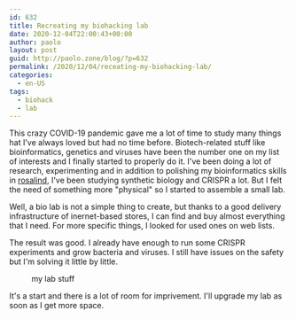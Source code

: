 ```yaml
---
id: 632
title: Recreating my biohacking lab
date: 2020-12-04T22:00:43+00:00
author: paolo
layout: post
guid: http://paolo.zone/blog/?p=632
permalink: /2020/12/04/receating-my-biohacking-lab/
categories:
  - en-US
tags:
  - biohack
  - lab
---
```


This crazy COVID-19 pandemic gave me a lot of time to study many things hat I've always loved but had no time before. Biotech-related stuff like bioinformatics, genetics and viruses have been the number one on my list of interests and I finally started to properly do it. I've been doing a lot of research, experimenting and in addition to polishing my bioinformatics skills in [rosalind](http://rosalind.info/users/paoloo/), I've been studying synthetic biology and CRISPR a lot. But I felt the need of something more "physical" so I started to assemble a small lab.

Well, a bio lab is not a simple thing to create, but thanks to a good delivery infrastructure of inernet-based stores, I can find and buy almost everything that I need. For more specific things, I looked for used ones on web lists.

The result was good. I already have enough to run some CRISPR experiments and grow bacteria and viruses. I still have issues on the safety but I'm solving it little by little.

<figure class="wp-block-image"><img src="{{ site.baseurl }}/uploads/2020/12/lab-stuff.jpeg" alt="" class="wp-image-625" /><figcaption>my lab stuff</figcaption></figure>

It's a start and there is a lot of room for imprivement. I'll upgrade my lab as soon as I get more space.

